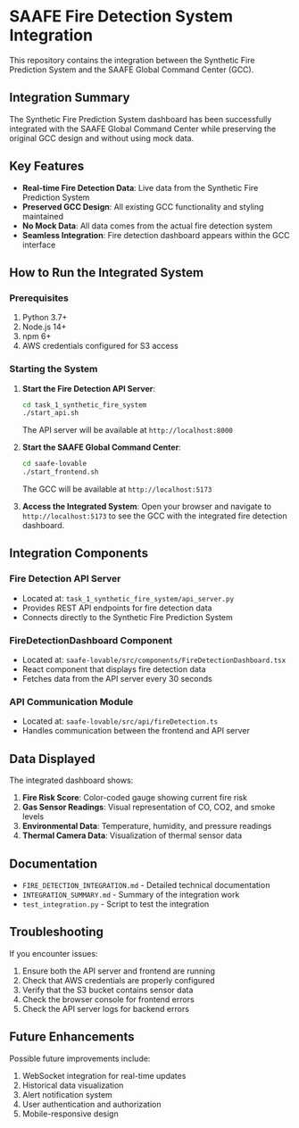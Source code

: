 # SAAFE Fire Detection System Integration

This repository contains the integration between the Synthetic Fire Prediction System and the SAAFE Global Command Center (GCC).

## Integration Summary

The Synthetic Fire Prediction System dashboard has been successfully integrated with the SAAFE Global Command Center while preserving the original GCC design and without using mock data.

## Key Features

- **Real-time Fire Detection Data**: Live data from the Synthetic Fire Prediction System
- **Preserved GCC Design**: All existing GCC functionality and styling maintained
- **No Mock Data**: All data comes from the actual fire detection system
- **Seamless Integration**: Fire detection dashboard appears within the GCC interface

## How to Run the Integrated System

### Prerequisites

1. Python 3.7+
2. Node.js 14+
3. npm 6+
4. AWS credentials configured for S3 access

### Starting the System

1. **Start the Fire Detection API Server**:
   ```bash
   cd task_1_synthetic_fire_system
   ./start_api.sh
   ```
   The API server will be available at `http://localhost:8000`

2. **Start the SAAFE Global Command Center**:
   ```bash
   cd saafe-lovable
   ./start_frontend.sh
   ```
   The GCC will be available at `http://localhost:5173`

3. **Access the Integrated System**:
   Open your browser and navigate to `http://localhost:5173` to see the GCC with the integrated fire detection dashboard.

## Integration Components

### Fire Detection API Server
- Located at: `task_1_synthetic_fire_system/api_server.py`
- Provides REST API endpoints for fire detection data
- Connects directly to the Synthetic Fire Prediction System

### FireDetectionDashboard Component
- Located at: `saafe-lovable/src/components/FireDetectionDashboard.tsx`
- React component that displays fire detection data
- Fetches data from the API server every 30 seconds

### API Communication Module
- Located at: `saafe-lovable/src/api/fireDetection.ts`
- Handles communication between the frontend and API server

## Data Displayed

The integrated dashboard shows:

1. **Fire Risk Score**: Color-coded gauge showing current fire risk
2. **Gas Sensor Readings**: Visual representation of CO, CO2, and smoke levels
3. **Environmental Data**: Temperature, humidity, and pressure readings
4. **Thermal Camera Data**: Visualization of thermal sensor data

## Documentation

- `FIRE_DETECTION_INTEGRATION.md` - Detailed technical documentation
- `INTEGRATION_SUMMARY.md` - Summary of the integration work
- `test_integration.py` - Script to test the integration

## Troubleshooting

If you encounter issues:

1. Ensure both the API server and frontend are running
2. Check that AWS credentials are properly configured
3. Verify that the S3 bucket contains sensor data
4. Check the browser console for frontend errors
5. Check the API server logs for backend errors

## Future Enhancements

Possible future improvements include:

1. WebSocket integration for real-time updates
2. Historical data visualization
3. Alert notification system
4. User authentication and authorization
5. Mobile-responsive design